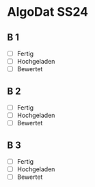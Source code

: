 # AlgoDat SS24
## B 1
- [ ] Fertig
- [ ] Hochgeladen
- [ ] Bewertet

## B 2
- [ ] Fertig
- [ ] Hochgeladen
- [ ] Bewertet

## B 3
- [ ] Fertig
- [ ] Hochgeladen
- [ ] Bewertet
